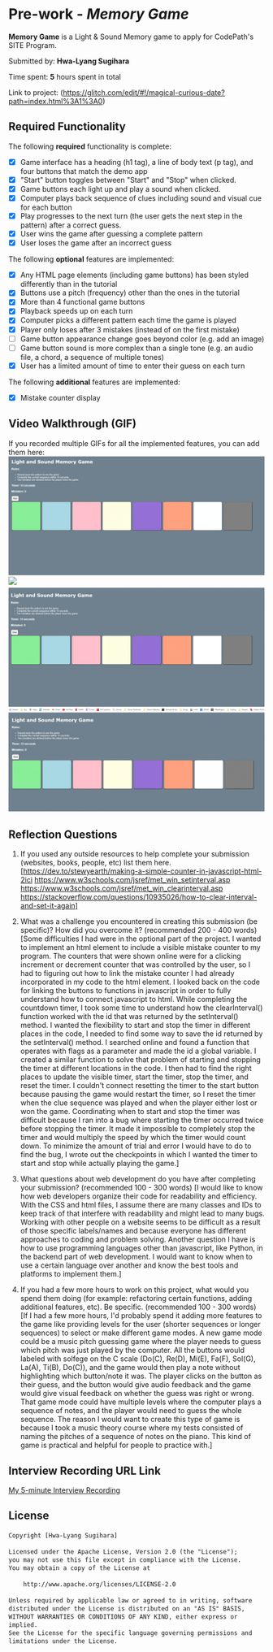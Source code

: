 # Pre-work - *Memory Game*

**Memory Game** is a Light & Sound Memory game to apply for CodePath's SITE Program. 

Submitted by: **Hwa-Lyang Sugihara**

Time spent: **5** hours spent in total

Link to project: (https://glitch.com/edit/#!/magical-curious-date?path=index.html%3A1%3A0)

## Required Functionality

The following **required** functionality is complete:

* [x] Game interface has a heading (h1 tag), a line of body text (p tag), and four buttons that match the demo app
* [x] "Start" button toggles between "Start" and "Stop" when clicked. 
* [x] Game buttons each light up and play a sound when clicked. 
* [x] Computer plays back sequence of clues including sound and visual cue for each button
* [x] Play progresses to the next turn (the user gets the next step in the pattern) after a correct guess. 
* [x] User wins the game after guessing a complete pattern
* [x] User loses the game after an incorrect guess

The following **optional** features are implemented:

* [x] Any HTML page elements (including game buttons) has been styled differently than in the tutorial
* [x] Buttons use a pitch (frequency) other than the ones in the tutorial
* [x] More than 4 functional game buttons
* [x] Playback speeds up on each turn
* [x] Computer picks a different pattern each time the game is played
* [x] Player only loses after 3 mistakes (instead of on the first mistake)
* [ ] Game button appearance change goes beyond color (e.g. add an image)
* [ ] Game button sound is more complex than a single tone (e.g. an audio file, a chord, a sequence of multiple tones)
* [x] User has a limited amount of time to enter their guess on each turn

The following **additional** features are implemented:
* [x] Mistake counter display

## Video Walkthrough (GIF)

If you recorded multiple GIFs for all the implemented features, you can add them here:
![](gifs/buttons.gif)
![](gifs/Lose(time).gif)
![](gifs/Lose(mistake).gif)
![](gifs/Win.gif)

## Reflection Questions
1. If you used any outside resources to help complete your submission (websites, books, people, etc) list them here. 
[https://dev.to/stewyearth/making-a-simple-counter-in-javascript-html-2ici
https://www.w3schools.com/jsref/met_win_setinterval.asp
https://www.w3schools.com/jsref/met_win_clearinterval.asp
https://stackoverflow.com/questions/10935026/how-to-clear-interval-and-set-it-again]

2. What was a challenge you encountered in creating this submission (be specific)? How did you overcome it? (recommended 200 - 400 words) 
[Some difficulties I had were in the optional part of the project. I wanted to implement an html element to include a visible mistake counter to my program. The counters that were shown online were for a clicking increment or decrement counter that was controlled by the user, so I had to figuring out how to link the mistake counter I had already incorporated in my code to the html element. I looked back on the code for linking the buttons to functions in javascript in order to fully understand how to connect javascript to html. 
While completing the countdown timer, I took some time to understand how the clearInterval() function worked with the id that was returned by the setInterval() method. I wanted the flexibility to start and stop the timer in different places in the code, I needed to find some way to save the id returned by the setInterval() method. I searched online and found a function that operates with flags as a parameter and made the id a global variable. I created a similar function to solve that problem of starting and stopping the timer at different locations in the code. I then had to find the right places to update the visible timer, start the timer, stop the timer, and reset the timer. I couldn't connect resetting the timer to the start button because pausing the game would restart the timer, so I reset the timer when the clue sequence was played and when the player either lost or won the game. Coordinating when to start and stop the timer was difficult because I ran into a bug where starting the timer occurred twice before stopping the timer. It made it impossible to completely stop the timer and would multiply the speed by which the timer would count down. To minimize the amount of trial and error I would have to do to find the bug, I wrote out the checkpoints in which I wanted the timer to start and stop while actually playing the game.]

3. What questions about web development do you have after completing your submission? (recommended 100 - 300 words) 
[I would like to know how web developers organize their code for readability and efficiency. With the CSS and html files, I assume there are many classes and IDs to keep track of that interfere with readability and might lead to many bugs. Working with other people on a website seems to be difficult as a result of those specific labels/names and because everyone has different approaches to coding and problem solving. Another question I have is how to use programming languages other than javascript, like Python, in the backend part of web development. I would want to know when to use a certain language over another and know the best tools and platforms to implement them.]

4. If you had a few more hours to work on this project, what would you spend them doing (for example: refactoring certain functions, adding additional features, etc). Be specific. (recommended 100 - 300 words) 
[If I had a few more hours, I'd probably spend it adding more features to the game like providing levels for the user (shorter sequences or longer sequences) to select or make different game modes. 
A new game mode could be a  music pitch guessing game where the player needs to guess which pitch was just played by the computer. All the buttons would labeled with solfege on the C scale (Do(C), Re(D), Mi(E), Fa(F), Sol(G), La(A), Ti(B), Do(C)), and the game would then play a note without highlighting which button/note it was. The player clicks on the button as their guess, and the button would give audio feedback and the game would give visual feedback on whether the guess was right or wrong. That game mode could have multiple levels where the computer plays a sequence of notes, and the player would need to guess the whole sequence. The reason I would want to create this type of game is because I took a music theory course where my tests consisted of naming the pitches of a sequence of notes on the piano. This kind of game is practical and helpful for people to practice with.]



## Interview Recording URL Link

[My 5-minute Interview Recording](https://www.loom.com/share/85139468c9494484a672c21218f1cd98)


## License

    Copyright [Hwa-Lyang Sugihara]

    Licensed under the Apache License, Version 2.0 (the "License");
    you may not use this file except in compliance with the License.
    You may obtain a copy of the License at

        http://www.apache.org/licenses/LICENSE-2.0

    Unless required by applicable law or agreed to in writing, software
    distributed under the License is distributed on an "AS IS" BASIS,
    WITHOUT WARRANTIES OR CONDITIONS OF ANY KIND, either express or implied.
    See the License for the specific language governing permissions and
    limitations under the License.
